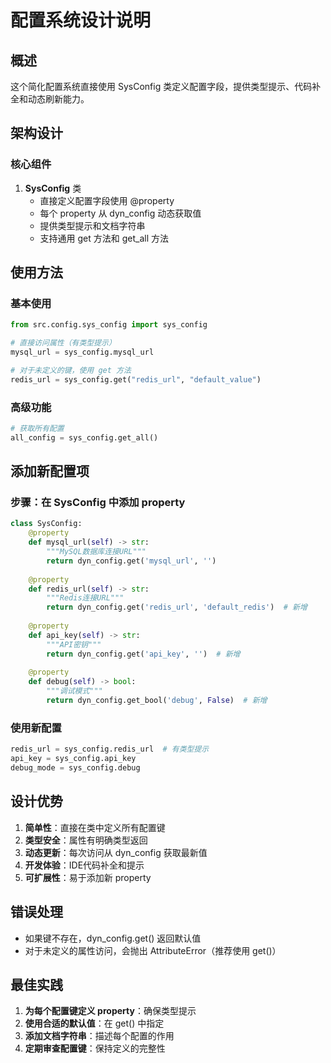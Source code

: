 # 配置系统设计说明

## 概述

这个简化配置系统直接使用 SysConfig 类定义配置字段，提供类型提示、代码补全和动态刷新能力。

## 架构设计

### 核心组件

1. **SysConfig** 类
   - 直接定义配置字段使用 @property
   - 每个 property 从 dyn_config 动态获取值
   - 提供类型提示和文档字符串
   - 支持通用 get 方法和 get_all 方法

## 使用方法

### 基本使用

```python
from src.config.sys_config import sys_config

# 直接访问属性（有类型提示）
mysql_url = sys_config.mysql_url

# 对于未定义的键，使用 get 方法
redis_url = sys_config.get("redis_url", "default_value")
```

### 高级功能

```python
# 获取所有配置
all_config = sys_config.get_all()
```

## 添加新配置项

### 步骤：在 SysConfig 中添加 property

```python
class SysConfig:
    @property
    def mysql_url(self) -> str:
        """MySQL数据库连接URL"""
        return dyn_config.get('mysql_url', '')
    
    @property
    def redis_url(self) -> str:
        """Redis连接URL"""
        return dyn_config.get('redis_url', 'default_redis')  # 新增
    
    @property
    def api_key(self) -> str:
        """API密钥"""
        return dyn_config.get('api_key', '')  # 新增
    
    @property
    def debug(self) -> bool:
        """调试模式"""
        return dyn_config.get_bool('debug', False)  # 新增
```

### 使用新配置

```python
redis_url = sys_config.redis_url  # 有类型提示
api_key = sys_config.api_key
debug_mode = sys_config.debug
```

## 设计优势

1. **简单性**：直接在类中定义所有配置键
2. **类型安全**：属性有明确类型返回
3. **动态更新**：每次访问从 dyn_config 获取最新值
4. **开发体验**：IDE代码补全和提示
5. **可扩展性**：易于添加新 property

## 错误处理

- 如果键不存在，dyn_config.get() 返回默认值
- 对于未定义的属性访问，会抛出 AttributeError（推荐使用 get()）

## 最佳实践

1. **为每个配置键定义 property**：确保类型提示
2. **使用合适的默认值**：在 get() 中指定
3. **添加文档字符串**：描述每个配置的作用
4. **定期审查配置键**：保持定义的完整性 